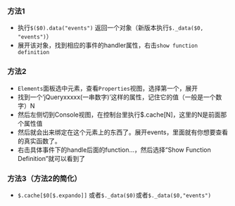 ### 方法1 
- 执行`$($0).data("events")` 返回一个对象（新版本执行`$._data($0, "events")`）
- 展开该对象，找到相应的事件的handler属性，右击`show function definition`

### 方法2
- `Elements`面板选中元素，查看`Properties`视图，选择第一个，展开
- 找到一个‘jQueryxxxxx(一串数字)’这样的属性，记住它的值（一般是一个数字）N
- 然后左侧切到Console视图，在控制台里执行$.cache[N]，这里的N是前面那个属性值
- 然后就会出来绑定在这个元素上的东西了。展开events，里面就有你想要查看的真实函数了。
- 右击具体事件下的handle后面的function…，然后选择“Show Function Definition”就可以看到了

### 方法3（方法2的简化）
- `$.cache[$0[$.expando]]` 或者`$._data($0)`或者`$._data($0,"events")`


